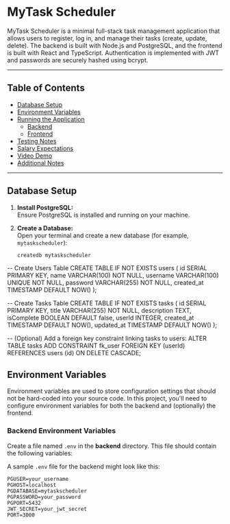 # MyTask Scheduler

MyTask Scheduler is a minimal full-stack task management application that allows users to register, log in, and manage their tasks (create, update, delete). The backend is built with Node.js and PostgreSQL, and the frontend is built with React and TypeScript. Authentication is implemented with JWT and passwords are securely hashed using bcrypt.

---

## Table of Contents

- [Database Setup](#database-setup)
- [Environment Variables](#environment-variables)
- [Running the Application](#running-the-application)
  - [Backend](#running-the-backend)
  - [Frontend](#running-the-frontend)
- [Testing Notes](#testing-notes)
- [Salary Expectations](#salary-expectations)
- [Video Demo](#video-demo)
- [Additional Notes](#additional-notes)

---

## Database Setup

1. **Install PostgreSQL:**  
   Ensure PostgreSQL is installed and running on your machine.

2. **Create a Database:**  
   Open your terminal and create a new database (for example, `mytaskscheduler`):
   ```bash
   createdb mytaskscheduler
-- Create Users Table
CREATE TABLE IF NOT EXISTS users (
  id SERIAL PRIMARY KEY,
  name VARCHAR(100) NOT NULL,
  username VARCHAR(100) UNIQUE NOT NULL,
  password VARCHAR(255) NOT NULL,
  created_at TIMESTAMP DEFAULT NOW()
);

-- Create Tasks Table
CREATE TABLE IF NOT EXISTS tasks (
  id SERIAL PRIMARY KEY,
  title VARCHAR(255) NOT NULL,
  description TEXT,
  isComplete BOOLEAN DEFAULT false,
  userId INTEGER,
  created_at TIMESTAMP DEFAULT NOW(),
  updated_at TIMESTAMP DEFAULT NOW()
);

-- (Optional) Add a foreign key constraint linking tasks to users:
ALTER TABLE tasks
ADD CONSTRAINT fk_user
FOREIGN KEY (userId)
REFERENCES users (id)
ON DELETE CASCADE;

## Environment Variables

Environment variables are used to store configuration settings that should not be hard-coded into your source code. In this project, you'll need to configure environment variables for both the backend and (optionally) the frontend.

### Backend Environment Variables

Create a file named `.env` in the **backend** directory. This file should contain the following variables:

A sample `.env` file for the backend might look like this:

```env
PGUSER=your_username
PGHOST=localhost
PGDATABASE=mytaskscheduler
PGPASSWORD=your_password
PGPORT=5432
JWT_SECRET=your_jwt_secret
PORT=3000

